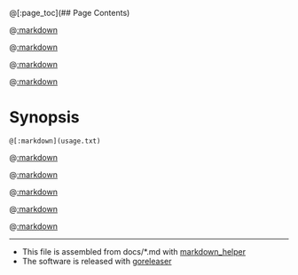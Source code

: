 @[:page_toc](## Page Contents)

@[:markdown](intro.md)

@[:markdown](contribute.md)

@[:markdown](features.md)

@[:markdown](supported_platforms.md)

# Synopsis
```
@[:markdown](usage.txt)
```

@[:markdown](downloading.md)

@[:markdown](compiling.md)

@[:markdown](examples.md)

@[:markdown](license.md)

@[:markdown](see_also.md)

---
* This file is assembled from docs/*.md with [markdown_helper](https://github.com/BurdetteLamar/markdown_helper)
* The software is released with [goreleaser](https://goreleaser.com/)
